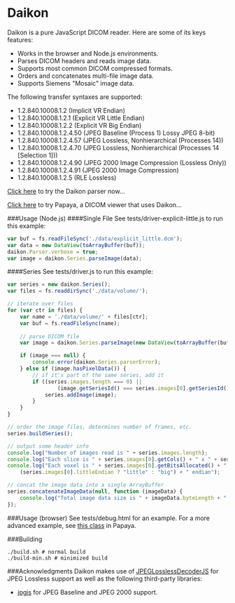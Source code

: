 Daikon 
======

Daikon is a pure JavaScript DICOM reader.  Here are some of its keys features:

- Works in the browser and Node.js environments.
- Parses DICOM headers and reads image data.
- Supports most common DICOM compressed formats.
- Orders and concatenates multi-file image data.
- Supports Siemens "Mosaic" image data.

The following transfer syntaxes are supported:
- 1.2.840.10008.1.2 (Implicit VR Endian)
- 1.2.840.10008.1.2.1 (Explicit VR Little Endian)
- 1.2.840.10008.1.2.2 (Explicit VR Big Endian)
- 1.2.840.10008.1.2.4.50 (JPEG Baseline (Process 1) Lossy JPEG 8-bit)
- 1.2.840.10008.1.2.4.57 (JPEG Lossless, Nonhierarchical (Processes 14))
- 1.2.840.10008.1.2.4.70 (JPEG Lossless, Nonhierarchical (Processes 14 [Selection 1]))
- 1.2.840.10008.1.2.4.90 (JPEG 2000 Image Compression (Lossless Only))
- 1.2.840.10008.1.2.4.91 (JPEG 2000 Image Compression)
- 1.2.840.10008.1.2.5 (RLE Lossless)

[Click here](http://rii.uthscsa.edu/mango/daikon/index.html) to try the Daikon parser now...

[Click here](http://rii.uthscsa.edu/mango/papaya/index.html) to try Papaya, a DICOM viewer that uses Daikon...

###Usage (Node.js)
####Single File
See tests/driver-explicit-little.js to run this example:
```javascript
var buf = fs.readFileSync('./data/explicit_little.dcm');
var data = new DataView(toArrayBuffer(buf));
daikon.Parser.verbose = true;
var image = daikon.Series.parseImage(data);
```

####Series
See tests/driver.js to run this example:
```javascript
var series = new daikon.Series();
var files = fs.readdirSync('./data/volume/');

// iterate over files
for (var ctr in files) {
    var name = './data/volume/' + files[ctr];
    var buf = fs.readFileSync(name);
    
    // parse DICOM file
    var image = daikon.Series.parseImage(new DataView(toArrayBuffer(buf)));

    if (image === null) {
        console.error(daikon.Series.parserError);
    } else if (image.hasPixelData()) {
        // if it's part of the same series, add it
        if ((series.images.length === 0) || 
                (image.getSeriesId() === series.images[0].getSeriesId())) {
            series.addImage(image);
        }
    }
}

// order the image files, determines number of frames, etc.
series.buildSeries();

// output some header info
console.log("Number of images read is " + series.images.length);
console.log("Each slice is " + series.images[0].getCols() + " x " + series.images[0].getRows());
console.log("Each voxel is " + series.images[0].getBitsAllocated() + " bits, " + 
    (series.images[0].littleEndian ? "little" : "big") + " endian");

// concat the image data into a single ArrayBuffer
series.concatenateImageData(null, function (imageData) {
    console.log("Total image data size is " + imageData.byteLength + " bytes");
});
```
###Usage (browser)
See tests/debug.html for an example.  For a more advanced example, see [this class](https://github.com/rii-mango/Papaya/blob/master/src/js/volume/dicom/header-dicom.js) in Papaya.

###Building
```shell
./build.sh # normal build
./build-min.sh # minimized build
```

###Acknowledgments
Daikon makes use of [JPEGLosslessDecoderJS](https://github.com/rii-mango/JPEGLosslessDecoderJS) for JPEG Lossless support as well as the following third-party libraries:
- [jpgjs](https://github.com/notmasteryet/jpgjs) for JPEG Baseline and JPEG 2000 support.
